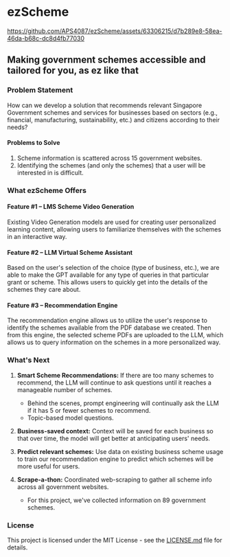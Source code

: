 # ezScheme

https://github.com/APS4087/ezScheme/assets/63306215/d7b289e8-58ea-46da-b68c-dc8d4fb77030

## Making government schemes accessible and tailored for you, as ez like that

### Problem Statement
How can we develop a solution that recommends relevant Singapore Government schemes and services for businesses based on sectors (e.g., financial, manufacturing, sustainability, etc.) and citizens according to their needs?

#### Problems to Solve
1. Scheme information is scattered across 15 government websites.
2. Identifying the schemes (and only the schemes) that a user will be interested in is difficult.

### What ezScheme Offers

#### Feature #1 – LMS Scheme Video Generation
Existing Video Generation models are used for creating user personalized learning content, allowing users to familiarize themselves with the schemes in an interactive way.

#### Feature #2 – LLM Virtual Scheme Assistant
Based on the user's selection of the choice (type of business, etc.), we are able to make the GPT available for any type of queries in that particular grant or scheme. This allows users to quickly get into the details of the schemes they care about.

#### Feature #3 – Recommendation Engine
The recommendation engine allows us to utilize the user's response to identify the schemes available from the PDF database we created. Then from this engine, the selected scheme PDFs are uploaded to the LLM, which allows us to query information on the schemes in a more personalized way.

### What's Next

1. **Smart Scheme Recommendations:** If there are too many schemes to recommend, the LLM will continue to ask questions until it reaches a manageable number of schemes.
   - Behind the scenes, prompt engineering will continually ask the LLM if it has 5 or fewer schemes to recommend.
   - Topic-based model questions.

2. **Business-saved context:** Context will be saved for each business so that over time, the model will get better at anticipating users' needs.

3. **Predict relevant schemes:** Use data on existing business scheme usage to train our recommendation engine to predict which schemes will be more useful for users.

4. **Scrape-a-thon:** Coordinated web-scraping to gather all scheme info across all government websites.
   - For this project, we've collected information on 89 government schemes.

### License
This project is licensed under the MIT License - see the [LICENSE.md](LICENSE.md) file for details.




